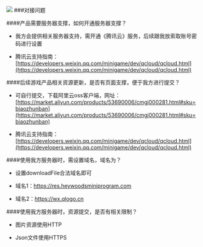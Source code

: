 ![](http://heywoods-down.oss-cn-shenzhen.aliyuncs.com/wdwz/xhw.jpg)
###对接问题


####产品需要服务器支撑，如何开通服务器支撑？

* 我方会提供相关服务器支持，需开通《腾讯云》服务，后续跟我放索取账号密码进行设置

* 腾讯云支持指南：[https://developers.weixin.qq.com/minigame/dev/qcloud/qcloud.html](https://developers.weixin.qq.com/minigame/dev/qcloud/qcloud.html)

####后续游戏产品相关资源更新，是否有页面支撑，便于我方进行提交？

* 可自行提交，下载阿里云oss客户端，网址：[https://market.aliyun.com/products/53690006/cmgj000281.html#sku=biaozhunban](https://market.aliyun.com/products/53690006/cmgj000281.html#sku=biaozhunban)

* 腾讯云支持指南：[https://developers.weixin.qq.com/minigame/dev/qcloud/qcloud.html](https://developers.weixin.qq.com/minigame/dev/qcloud/qcloud.html)

####使用我方服务器时，需设置域名，域名为？

* 设置downloadFile合法域名即可

* 域名1：https://res.heywoodsminiprogram.com

* 域名2：https://wx.qlogo.cn

####使用我方服务器时，资源提交，是否有相关限制？

* 图片资源使用HTTP

* Json文件使用HTTPS
